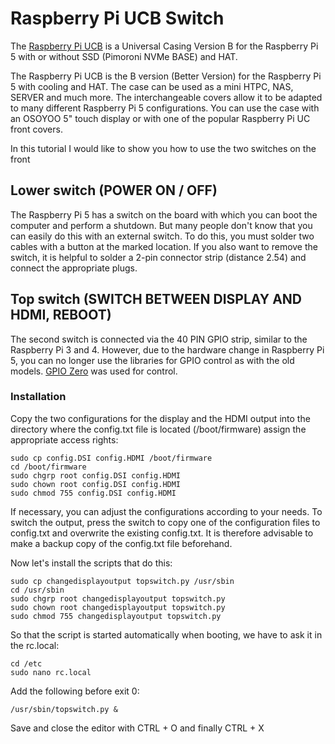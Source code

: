 # Raspberry Pi UCB Switch
The [Raspberry Pi UCB](https://www.thingiverse.com/thing:6618915/) is a Universal Casing Version B for the Raspberry Pi 5 with or without SSD (Pimoroni NVMe BASE) and HAT. 

The Raspberry Pi UCB is the B version (Better Version) for the Raspberry Pi 5 with cooling and HAT. The case can be used as a mini HTPC, NAS, SERVER and much more. The interchangeable covers allow it to be adapted to many different Raspberry Pi 5 configurations. You can use the case with an OSOYOO 5" touch display or with one of the popular Raspberry Pi UC front covers.

In this tutorial I would like to show you how to use the two switches on the front

## Lower switch (POWER ON / OFF)
The Raspberry Pi 5 has a switch on the board with which you can boot the computer and perform a shutdown. But many people don't know that you can easily do this with an external switch.
To do this, you must solder two cables with a button at the marked location. If you also want to remove the switch, it is helpful to solder a 2-pin connector strip (distance 2.54) and connect the appropriate plugs.

## Top switch (SWITCH BETWEEN DISPLAY AND HDMI, REBOOT)
The second switch is connected via the 40 PIN GPIO strip, similar to the Raspberry Pi 3 and 4. However, due to the hardware change in Raspberry Pi 5, you can no longer use the libraries for GPIO control as with the old models. [GPIO Zero](https://gpiozero.readthedocs.io/en/stable/installing.html) was used for control.

### Installation
Copy the two configurations for the display and the HDMI output into the directory where the config.txt file is located (/boot/firmware) assign the appropriate access rights:
```
sudo cp config.DSI config.HDMI /boot/firmware
cd /boot/firmware
sudo chgrp root config.DSI config.HDMI
sudo chown root config.DSI config.HDMI
sudo chmod 755 config.DSI config.HDMI
```
If necessary, you can adjust the configurations according to your needs.
To switch the output, press the switch to copy one of the configuration files to config.txt and overwrite the existing config.txt. It is therefore advisable to make a backup copy of the config.txt file beforehand.

Now let's install the scripts that do this:
```
sudo cp changedisplayoutput topswitch.py /usr/sbin
cd /usr/sbin
sudo chgrp root changedisplayoutput topswitch.py
sudo chown root changedisplayoutput topswitch.py
sudo chmod 755 changedisplayoutput topswitch.py
```

So that the script is started automatically when booting, we have to ask it in the rc.local:
```
cd /etc
sudo nano rc.local
```
Add the following before exit 0:
```
/usr/sbin/topswitch.py &
```
Save and close the editor with CTRL + O and finally CTRL + X



